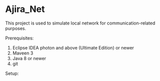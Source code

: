 # Ajira_Net
This project is used to simulate  local network for communication-related purposes.

Prerequisites:
1. Eclipse IDEA photon and above (Ultimate Edition) or newer
2. Maveen 3
3. Java 8 or newer 
4. git

Setup:

